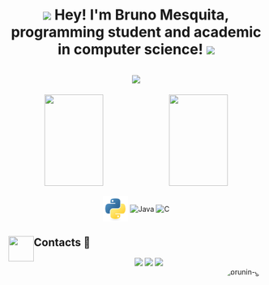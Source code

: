 <h1 align="center">
 <img src="https://emojis.slackmojis.com/emojis/images/1643514747/7550/pikachu_wave.gif?1643514747" width="40" /> Hey! I'm Bruno Mesquita, programming student and academic in computer science! <img src="https://emojis.slackmojis.com/emojis/images/1643514747/7550/pikachu_wave.gif?1643514747" width="40"/>
</h1>

<h2 align="center">
 
  <img src="https://thumbs.gfycat.com/HarmoniousUnknownAfghanhound-max-1mb.gif" width="65%"/>

</h2>

<div align="center">
  <img height="180em" width="48%" src="https://github-readme-stats.vercel.app/api?username=bruniin16&show_icons=true&theme=radical&include_all_commits=true&count_private=true"/>
  <img height="180em" width="48%" src="https://github-readme-stats.vercel.app/api/top-langs/?username=bruniin16&layout=compact&langs_count=7&theme=radical"/>
</div>


  
<div align="center" style="display: inline_block"><br>
  <img align="center" alt="Python" height="50" width="50" src="https://raw.githubusercontent.com/devicons/devicon/master/icons/python/python-original.svg">
  <img align="center" alt="Java" height="50" width="50" src="https://cdn.jsdelivr.net/gh/devicons/devicon/icons/java/java-plain.svg">
  <img align="center" alt="C" height="50" width="50" src="https://cdn.jsdelivr.net/gh/devicons/devicon/icons/c/c-original.svg">
</div>
  
  ## <img height="50" width="50" align="left" src="https://emojis.slackmojis.com/emojis/images/1625678813/46948/sonic-waiting.gif?1625678813"/> Contacts 📱
  
  
<div align="center">
  <a href="https://www.linkedin.com/in/bruno-mesquita-78744a201" target="_blank"><img src="https://img.shields.io/badge/-LinkedIn-%230077B5?style=for-the-badge&logo=linkedin&logoColor=white" target="_blank"></a>
  <a href="https://instagram.com/brunov_araujo" target="_blank"><img src="https://img.shields.io/badge/-Instagram-%23E4405F?style=for-the-badge&logo=instagram&logoColor=white" target="_blank"></a>
  <a href = "mailto:brunovinicius2002@hotmail.com"><img src="https://img.shields.io/badge/Microsoft_Outlook-0078D4?style=for-the-badge&logo=microsoft-outlook&logoColor=white" target="_blank"></a>
</div>
 <div align="right">
  <img align="right" alt="brunin-gif" height="200" style="border-radius:50px;" src="https://i.picasion.com/pic92/b1eaa58557cadfda71a50d143298bcb7.gif">
 </div>
